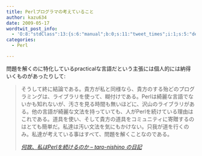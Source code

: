 ```yaml
---
title: Perlプログラマの考えていること
author: kazu634
date: 2009-05-17
wordtwit_post_info:
  - 'O:8:"stdClass":13:{s:6:"manual";b:0;s:11:"tweet_times";i:1;s:5:"delay";i:0;s:7:"enabled";i:1;s:10:"separation";s:2:"60";s:7:"version";s:3:"3.7";s:14:"tweet_template";b:0;s:6:"status";i:2;s:6:"result";a:0:{}s:13:"tweet_counter";i:2;s:13:"tweet_log_ids";a:1:{i:0;i:4597;}s:9:"hash_tags";a:0:{}s:8:"accounts";a:1:{i:0;s:7:"kazu634";}}'
categories:
  - Perl

---
```

<div class="section">
<p>
    問題を解くのに特化しているpracticalな言語だという主張には個人的には納得いくものがあったりして:
</p>
  
<blockquote title="何故、私はPerlを続けるのか - taro-nishino の日記" cite="http://slashdot.jp/~taro-nishino/journal/475752">
<p>
      そうして終に結論である。貴方が私と同様なら、貴方のする殆どのプログラミングは、ライブラリを使って、糊付けである。Perlは綺麗な言語でないかも知れないが、汚さを見る時間も無いほどに、沢山のライブラリがある。他の言語が綺麗な文法を持っていても、人がPerlを続けている理由はこれである。道具を使い、そして貴方の道具をコミュニティに寄贈するのはとても簡単だ。私達は汚い文法を気にもかけない。只我が道を行くのみ。私達が考えている事はすべて、問題を解くことなのである。
</p>
    
<p>
<cite><a href="http://slashdot.jp/~taro-nishino/journal/475752" onclick="__gaTracker('send', 'event', 'outbound-article', 'http://slashdot.jp/~taro-nishino/journal/475752', '何故、私はPerlを続けるのか &#8211; taro-nishino の日記');" target="_blank">何故、私はPerlを続けるのか &#8211; taro-nishino の日記</a></cite>
</p>
</blockquote>
</div>
